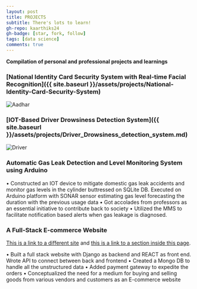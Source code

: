 ```yaml
---
layout: post
title: PROJECTS
subtitle: There's lots to learn!
gh-repo: kaarthiks24
gh-badge: [star, fork, follow]
tags: [data science]
comments: true
---
```


**Compilation of personal and professional projects and learnings**


### [National Identity Card Security System with Real-time Facial Recognition]({{ site.baseurl }}/assets/projects/National-Identity-Card-Security-System)

![Aadhar]("https://kaarthiks24.github.io/assets/projects/Aadhaar_face_Recognition.jpg)

### [IOT-Based Driver Drowsiness Detection System]({{ site.baseurl }}/assets/projects/Driver_Drowsiness_detection_system.md)

![Driver]("https://kaarthiks24.github.io/assets/projects/driver_drowsiness.jpeg")


### Automatic Gas Leak Detection and Level Monitoring System using Arduino

• Constructed an IOT device to mitigate domestic gas leak accidents and monitor gas levels in the cylinder buttressed on SQLite DB. Executed on Arduino platform with SONAR sensor estimating gas level forecasting the duration with the previous usage data
• Got accolades from professors as an essential initiative to contribute back to society
• Utilized the MMS to facilitate notification based alerts when gas leakage is diagnosed.


### A Full-Stack E-commerce Website

[This is a link to a different site](https://deanattali.com/) and [this is a link to a section inside this page](#local-urls).

• Built a full stack website with Django as backend and REACT as front end. Wrote API to connect between back and frontend
• Created a Mongo DB to handle all the unstructured data
• Added payment gateway to expedite the orders
• Conceptualized the need for a medium for buying and selling goods from various vendors and customers as an E-commerce website
 
